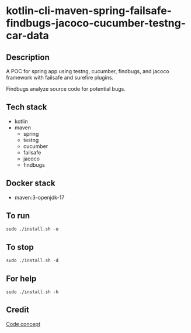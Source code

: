 # kotlin-cli-maven-spring-failsafe-findbugs-jacoco-cucumber-testng-car-data

## Description
A POC for spring app using testng, cucumber,
findbugs, and jacoco framework with failsafe
and surefire plugins.

Findbugs analyze source code for potential bugs.

## Tech stack
- kotlin
- maven
  - spring
  - testng
  - cucumber
  - failsafe
  - jacoco
  - findbugs

## Docker stack
- maven:3-openjdk-17

## To run
`sudo ./install.sh -u`

## To stop
`sudo ./install.sh -d`

## For help
`sudo ./install.sh -h`

## Credit
[Code concept](https://github.com/eugenp/tutorials/tree/master/testing-modules/testng)
